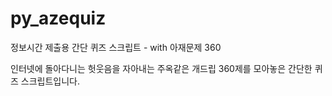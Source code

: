 # py_azequiz
정보시간 제출용 간단 퀴즈 스크립트 - with 아재문제 360

인터넷에 돌아다니는 헛웃음을 자아내는 주옥같은 개드립 360제를 모아놓은 간단한 퀴즈 스크립트입니다.
